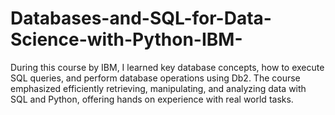 # Databases-and-SQL-for-Data-Science-with-Python-IBM-
During this course by IBM, I learned key database concepts, how to execute SQL queries, and perform database operations using Db2. The course emphasized efficiently retrieving, manipulating, and analyzing data with SQL and Python, offering hands on experience with real world tasks.
